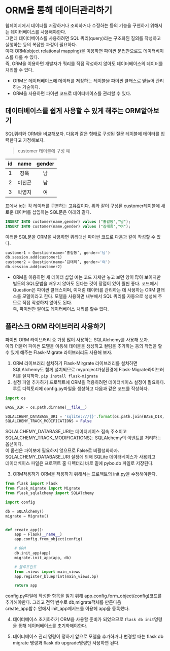 # ORM을 통해 데이터관리하기

웹페이지에서 데이터를 저장하거나 조회하거나 수정하는 등의 기능을 구현하기 위해서는 데이터베이스를 사용해야한다.  
그런데 데이터베이스를 사용하려면 SQL 쿼리(query)라는 구조화된 질의를 작성하고 실행하는 등의 복잡한 과정이 필요하다.  
이때 ORM(object relational mapping)을 이용하면 파이썬 문법만으로도 데이터베이스를 다룰 수 있다.  
즉, ORM을 이용하면 개발자가 쿼리를 직접 작성하지 않아도 데이터베이스의 데이터를 처리할 수 있다.
- ORM은 데이터베이스에 데이터를 저장하는 테이블을 파이썬 클래스로 맏늘어 관리하는 기술이다.
- ORM을 사용하면 파이썬 코드로 데이터베이스를 관리할 수 있다.

## 데이터베이스를 쉽게 사용할 수 있게 해주는 ORM알아보기
SQL쿼리와 ORM을 비교해보자. 다음과 같은 형태로 구성된 질문 테이블에 테이터를 입력한다고 가정해보자.
> customer 테이블에 구성 예

| id  | name | gender |
|:---:|:----:|:------:|
|  1  |  장욱  |   남    |
|  2  | 이진곤  |   남    |
|  3  | 박영지  |   여    |
표에서 id는 각 테이터를 구분하는 고유값이다.
위와 같이 구성된 customer테이블에 새로운 테이버를 삽입하는 SQL문은 아래와 같다.
```sql
INSERT INTO customer(name,gender) values ("홍길동","남");
INSERT INTO customer(name,gender) values ("김태희","여");
```
이러한 SQL문을 ORM을 사용하면 쿼리대신 파이썬 코드로 다음과 같이 작성할 수 있다.

```py
customer1 = Question(name=’홍길동’, gender='남')
db.session.add(customer1)
customer2 = Question(name=’김태희’, gender='여')
db.session.add(customer2)
```
- ORM을 이용하면 새 데이터 삽입 예는 코드 자체만 놓고 보면 양이 많아 보이지만 별도의 SQL문법을 배우지 않아도 된다는 것이 장점이 있어 훨씬 좋다.
코드에서 Question은 파이썬 클래스이며, 이처럼 데이터를 관리하는 데 사용하는 ORM 클래스를 모델이라고 한다. 모델을 사용하면 내부에서 SQL 쿼리를 자동으로 생성해 주므로 직접 작성하지 않아도 된다.  
즉, 파이썬만 알아도 데이터베이스 처리를 할수 있다.

## 플라스크 ORM 라이브러리 사용하기
파이썬 ORM 라이브러리 중 가장 많이 사용하는 SQLAlchemy를 사용해 보자.  
이와 더불어 파이썬 모델을 이용해 테이블을 생성하고 컬럼을 추가하는 등의 작업을 할 수 있게 해주는 Flask-Migrate 라이브러리도 사용해 보자.

1. ORM 라이브러리 설치하기
Flask-Mirgrate 라이브러리를 설치하면 SQLAlchemy도 함께 설치되므로 myproject가상환경에 Flask-Migrate라이브러리를 설치하자.
`pip install flask-migrate`
2. 설정 파일 추가하기
프로젝트에 ORM을 적용하려면 데이터베이스 설정이 필요하다. 루트 디렉토리에 config.py파일을 생성하고 다음과 같은 코드를 작성하자.
```py
import os

BASE_DIR = os.path.dirname(__file__)

SQLALCHEMY_DATABASE_URI = 'sqlite:///{}'.format(os.path.join(BASE_DIR, 'pybo.db'))
SQLALCHEMY_TRACK_MODIFICATIONS = False
```
SQLALCHEMY_DATABASE_URI는 데이터베이스 접속 주소이고 SQLALCHEMY_TRACK_MODIFICATIONS는 SQLAlchemy의 이벤트를 처리하는 옵션이다.  
이 옵션은 파이보에 필요하지 않으므로 False로 비활성화하자. SQLALCHEMY_DATABASE_URI 설정에 의해 SQLite 데이터베이스가 사용되고  
데이터베이스 파일은 프로젝트 홈 디렉터리 바로 밑에 pybo.db 파일로 저장된다.

3. ORM적용하기
ORM을 적용하기 위해서는 프로젝트의 init.py을 수정해야한다.

```py
from flask import Flask
from flask_migrate import Migrate
from flask_sqlalchemy import SQLAlchemy

import config

db = SQLAlchemy()
migrate = Migrate()


def create_app():
    app = Flask(__name__)
    app.config.from_object(config)

    # ORM
    db.init_app(app)
    migrate.init_app(app, db)

    # 블루프린트
    from .views import main_views
    app.register_blueprint(main_views.bp)

    return app
```
config.py파일에 작성한 항목을 읽기 위해 app.config.form_object(config)코드를 추가해야한다. 그리고 전역 변수로 db,migrate객체를 만든다음  
create_app함수 안에서 init_app메서드를 이용헤 app을 등록했다.

4. 데이터베이스 초기화하기
ORM을 사용할 준비가 되었으므로 `flask db init`명령을 통해 데이터베이스를 초기화해야한다.

5. 데이터베이스 관리 명령어 정하기
앞으로 모델을 추가하거나 변경할 때는 flask db migrate 명령과 flask db upgrade명령만 사용하면 된다.


